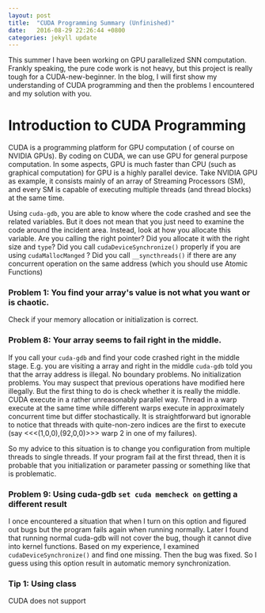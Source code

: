```yaml
---
layout: post
title:  "CUDA Programming Summary (Unfinished)"
date:   2016-08-29 22:26:44 +0800
categories: jekyll update
---
```




This summer I have been working on GPU parallelized SNN computation. Frankly speaking, the pure code work is not heavy, but this project is really tough for a CUDA-new-beginner. In the blog, I will first show my understanding of CUDA programming and then the problems I encountered and my solution  with you.

# Introduction to CUDA Programming

CUDA is a programming platform for GPU computation ( of course on NVIDIA GPUs). By coding on CUDA, we can use GPU for general purpose computation. In some aspects, GPU is much faster than CPU (such as graphical computation) for GPU is a highly parallel device. Take NVIDIA GPU as example, it consists mainly of an array of Streaming Processors (SM), and every SM is capable of executing multiple threads (and thread blocks) at the same time.


Using `cuda-gdb`, you are able to know where the code crashed and see the related variables. But it does not mean that you just need to examine the code around the incident area. Instead, look at how you allocate this variable. Are you calling the right pointer? Did you allocate it with the right size and `type`? Did you call `cudaDeviceSynchronize()` properly if you are using `cudaMallocManged` ? Did you call `__syncthreads()` if there are any concurrent operation on the same address (which you should use Atomic Functions)

### Problem 1: You find your array's value is not what you want or is chaotic.

Check if your memory allocation or initialization is correct.

### Problem 8: Your array seems to fail right in the middle.

If you call your `cuda-gdb` and find your code crashed right in the middle stage. E.g. you are visiting a array and right in the middle `cuda-gdb` told you that the array address is illegal. No boundary problems. No initialization problems. You may suspect that previous operations have modified here illegally. But the first thing to do is check whether it is really the middle. CUDA execute in a rather unreasonably parallel way. Thread in a warp execute at the same time while different warps execute in approximately concurrent time but differ stochastically. It is straightforward but ignorable to notice that threads with quite-non-zero indices are the first to execute (say <<<(1,0,0),(92,0,0)>>> warp 2 in one of my failures).

So my advice to this situation is to change you configuration from multiple threads to single threads.
If your program fail at the first thread, then it is probable that you initialization or parameter passing or something like that is problematic.

### Problem 9: Using cuda-gdb `set cuda memcheck on` getting a different result

I once encountered a situation that when I turn on this option and figured out bugs but the program fails again when running normally. Later I found that running normal cuda-gdb will not cover the bug, though it cannot dive into kernel functions. Based on my experience, I examined  `cudaDeviceSynchronize()` and find one missing. Then the bug was fixed. So I guess using this option result in automatic memory synchronization.

### Tip 1: Using class

CUDA does not support
